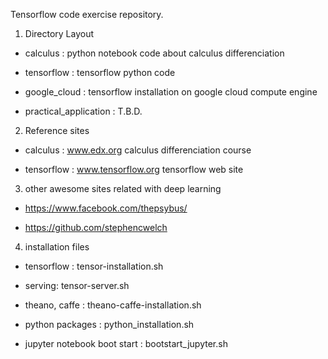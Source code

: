 ﻿Tensorflow code exercise repository.

1. Directory Layout

- calculus
   : python notebook code about calculus differenciation 

 - tensorflow
   : tensorflow python code

- google_cloud
   : tensorflow installation on google cloud compute engine 

- practical_application
   : T.B.D.

2. Reference sites

- calculus : www.edx.org calculus differenciation course

- tensorflow : www.tensorflow.org tensorflow web site

3. other awesome sites related with deep learning

- https://www.facebook.com/thepsybus/

- https://github.com/stephencwelch

4. installation files
 
- tensorflow : tensor-installation.sh 

- serving: tensor-server.sh 

- theano, caffe : theano-caffe-installation.sh

- python packages : python_installation.sh

- jupyter notebook boot start : bootstart_jupyter.sh 


